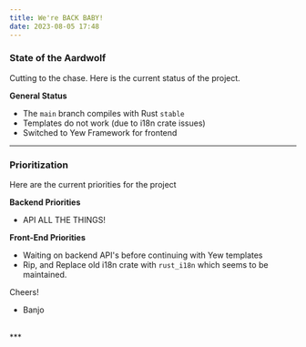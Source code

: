 ```yaml
---
title: We're BACK BABY!
date: 2023-08-05 17:48
---
```

### State of the Aardwolf
Cutting to the chase.  Here is the current status of the project.

<strong>General Status</strong>
- The `main` branch compiles with Rust `stable`
- Templates do not work (due to i18n crate issues)
- Switched to Yew Framework for frontend

<hr />

### Prioritization
Here are the current priorities for the project

<strong>Backend Priorities</strong>
- API ALL THE THINGS!

<strong>Front-End Priorities</strong>
- Waiting on backend API's before continuing with Yew templates
- Rip, and Replace old i18n crate with `rust_i18n` which seems to be maintained.

Cheers!

- Banjo

<br />
***

